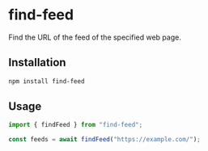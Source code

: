 # find-feed

Find the URL of the feed of the specified web page.

## Installation

```bash
npm install find-feed
```

## Usage

```typescript
import { findFeed } from "find-feed";

const feeds = await findFeed("https://example.com/");
```
